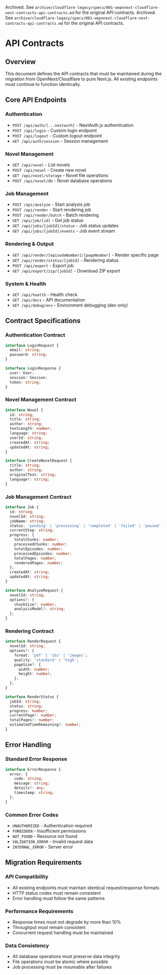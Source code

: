 Archived. See `archive/cloudflare-legacy/specs/001-oepnnext-cloudflare-next-contracts-api-contracts.md` for the original API contracts.
Archived. See `archive/cloudflare-legacy/specs/001-oepnnext-cloudflare-next-contracts-api-contracts.md` for the original API contracts.
# API Contracts

## Overview
This document defines the API contracts that must be maintained during the migration from OpenNext/Cloudflare to pure Next.js. All existing endpoints must continue to function identically.

## Core API Endpoints

### Authentication
- `POST /api/auth/[...nextauth]` - NextAuth.js authentication
- `POST /api/login` - Custom login endpoint
- `POST /api/logout` - Custom logout endpoint
- `GET /api/auth/session` - Session management

### Novel Management
- `GET /api/novel` - List novels
- `POST /api/novel` - Create new novel
- `GET /api/novel/storage` - Novel file operations
- `POST /api/novel/db` - Novel database operations

### Job Management
- `POST /api/analyze` - Start analysis job
- `POST /api/render` - Start rendering job
- `POST /api/render/batch` - Batch rendering
- `GET /api/job/[id]` - Get job status
- `GET /api/jobs/[jobId]/status` - Job status updates
- `GET /api/jobs/[jobId]/events` - Job event stream

### Rendering & Output
- `GET /api/render/[episodeNumber]/[pageNumber]` - Render specific page
- `GET /api/render/status/[jobId]` - Rendering status
- `POST /api/export` - Export job
- `GET /api/export/zip/[jobId]` - Download ZIP export

### System & Health
- `GET /api/health` - Health check
- `GET /api/docs` - API documentation
- `GET /api/debug/env` - Environment debugging (dev only)

## Contract Specifications

### Authentication Contract
```typescript
interface LoginRequest {
  email: string;
  password: string;
}

interface LoginResponse {
  user: User;
  session: Session;
  token: string;
}
```

### Novel Management Contract
```typescript
interface Novel {
  id: string;
  title: string;
  author: string;
  textLength: number;
  language: string;
  userId: string;
  createdAt: string;
  updatedAt: string;
}

interface CreateNovelRequest {
  title: string;
  author: string;
  originalText: string;
  language?: string;
}
```

### Job Management Contract
```typescript
interface Job {
  id: string;
  novelId: string;
  jobName: string;
  status: 'pending' | 'processing' | 'completed' | 'failed' | 'paused';
  currentStep: string;
  progress: {
    totalChunks: number;
    processedChunks: number;
    totalEpisodes: number;
    processedEpisodes: number;
    totalPages: number;
    renderedPages: number;
  };
  createdAt: string;
  updatedAt: string;
}

interface AnalyzeRequest {
  novelId: string;
  options?: {
    chunkSize?: number;
    analysisModel?: string;
  };
}
```

### Rendering Contract
```typescript
interface RenderRequest {
  novelId: string;
  options?: {
    format: 'pdf' | 'cbz' | 'images';
    quality: 'standard' | 'high';
    pageSize?: {
      width: number;
      height: number;
    };
  };
}

interface RenderStatus {
  jobId: string;
  status: string;
  progress: number;
  currentPage?: number;
  totalPages?: number;
  estimatedTimeRemaining?: number;
}
```

## Error Handling

### Standard Error Response
```typescript
interface ErrorResponse {
  error: {
    code: string;
    message: string;
    details?: any;
    timestamp: string;
  };
}
```

### Common Error Codes
- `UNAUTHORIZED` - Authentication required
- `FORBIDDEN` - Insufficient permissions
- `NOT_FOUND` - Resource not found
- `VALIDATION_ERROR` - Invalid request data
- `INTERNAL_ERROR` - Server error

## Migration Requirements

### API Compatibility
- All existing endpoints must maintain identical request/response formats
- HTTP status codes must remain consistent
- Error handling must follow the same patterns

### Performance Requirements
- Response times must not degrade by more than 10%
- Throughput must remain consistent
- Concurrent request handling must be maintained

### Data Consistency
- All database operations must preserve data integrity
- File operations must be atomic where possible
- Job processing must be resumable after failures